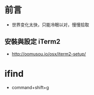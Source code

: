 
# 前言 #

- 世界变化太快，只能冷眼以对，慢慢拾取

## 安裝與設定 iTerm2

- http://oomusou.io/osx/iterm2-setup/

# ifind
- command+shift+g

